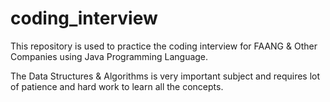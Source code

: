 # coding_interview
This repository is used to practice the coding interview for FAANG &amp; Other Companies using Java Programming Language. 

The Data Structures &amp; Algorithms is very important subject and requires lot of patience and hard work to learn all the concepts.
